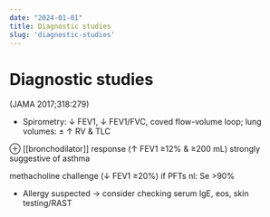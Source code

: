 ```yaml
---
date: "2024-01-01"
title: Diagnostic studies
slug: 'diagnostic-studies'
---
```


# Diagnostic studies

(JAMA 2017;318:279)

* Spirometry: ↓ FEV1, ↓ FEV1/FVC, coved flow-volume loop; lung volumes: ± ↑ RV & TLC

⊕ [[bronchodilator]] response (↑ FEV1 ≥12% & ≥200 mL) strongly suggestive of asthma

methacholine challenge (↓ FEV1 ≥20%) if PFTs nl: Se >90%

* Allergy suspected → consider checking serum IgE, eos, skin testing/RAST
